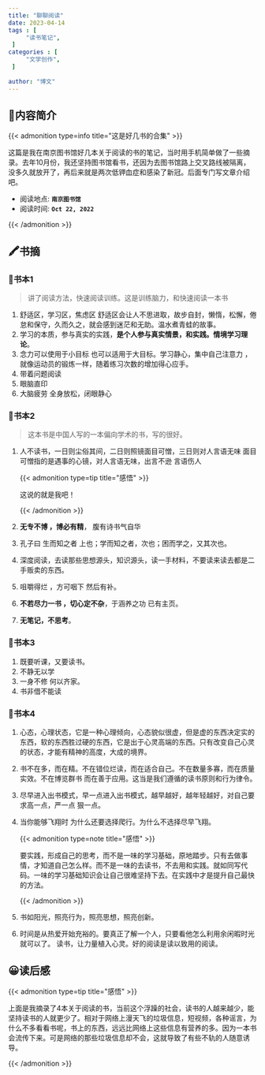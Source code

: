 ```yaml
---
title: "聊聊阅读"
date: 2023-04-14
tags : [                                    
     "读书笔记",
 ]
categories : [                              
     "文学创作",
 ]
 
author: "博文" 
---
```


## 📜**内容简介**

{{< admonition type=info title="这是好几书的合集"  >}}

这篇是我在南京图书馆好几本关于阅读的书的笔记，当时用手机简单做了一些摘录。去年10月份，我还坚持图书馆看书，还因为去图书馆路上交叉路线被隔离，没多久就放开了，再后来就是两次低钾血症和感染了新冠。后面专门写文章介绍吧。

- 阅读地点: **`南京图书馆`**
- 阅读时间: **`Oct 22, 2022`**

{{< /admonition >}}

## 🖍️书摘

### 📄书本1

>  讲了阅读方法，快速阅读训练。这是训练脑力，和快速阅读一本书

1. 舒适区，学习区，焦虑区 舒适区会让人不思进取，故步自封，懒惰，松懈，倦怠和保守，久而久之，就会感到迷茫和无助。温水煮青蛙的故事。
2. 学习的本质，参与真实的实践，**是个人参与真实情景，和实践。情境学习理论**。
3. 念力可以使用于小目标 也可以适用于大目标。学习静心，集中自己注意力 ，就像运动员的锻炼一样，随着练习次数的增加得心应手。
4. 带着问题阅读
5. 眼脑直印
6. 大脑疲劳 全身放松，闭眼静心

### 📄书本2

> 这本书是中国人写的一本偏向学术的书，写的很好。

1. 人不读书，一日则尘俗其间，二日则照镜面目可憎，三日则对人言语无味 面目可憎指的是遇事的心镜，对人言语无味，出言不逊 言语伤人

   {{< admonition type=tip title="感悟"  >}}

   这说的就是我吧！

   {{< /admonition >}}

2. **无专不博 ，博必有精**， 腹有诗书气自华

3. 孔子曰 生而知之者 上也；学而知之者，次也；困而学之，又其次也。

4. 深度阅读，去读那些思想源头，知识源头，读一手材料，不要读来读去都是二手贩卖的东西。

5. 咀嚼得烂 ，方可咽下 然后有补。

6. **不若尽力一书 ，切心定不杂**，于涵养之功 已有主页。

7. **无笔记，不思考**。

 ### 📄书本3

1. 既要听课，又要读书。
2. 不静无以学
3. 一身不修 何以齐家。
4. 书非借不能读

### 📄书本4

1. 心态，心理状态，它是一种心理倾向，心态貌似很虚，但是虚的东西决定实的东西，软的东西胜过硬的东西，它是出于心灵高端的东西。只有改变自己心灵的状态，才能有精神的高度，大成的境界。

2. 书不在多，而在精。不在错位烂读，而在适合自己。不在数量多寡，而在质量实效。不在博览群书 而在善于应用。这当是我们遵循的读书原则和行为律令。

3. 尽早进入出书模式，早一点进入出书模式，越早越好，越年轻越好，对自己要求高一点，严一点 狠一点。

4. 当你能够飞翔时 为什么还要选择爬行。为什么不选择尽早飞翔。

   {{< admonition type=note title="感悟"  >}}

   要实践，形成自己的思考，而不是一味的学习基础，原地踏步。只有去做事情，才知道自己怎么样。而不是一味的去读书，不去用和实践。就如同写代码。一味的学习基础知识会让自己很难坚持下去。在实践中才是提升自己最快的方法。

   {{< /admonition >}}

5. 书如阳光，照亮行为，照亮思想，照亮创新。

6. 时间是从热爱开始充裕的。要真正了解一个人，只要看他怎么利用余闲暇时光就可以了。 读书，让力量植入心灵。好的阅读是读以致用的阅读。

## 😀读后感

{{< admonition type=tip title="感悟"  >}}

上面是我摘录了4本关于阅读的书，当前这个浮躁的社会，读书的人越来越少，能坚持读书的人就更少了。相对于网络上漫天飞的垃圾信息，短视频，各种谣言，为什么不多看看书呢，书上的东西，远远比网络上这些信息有营养的多。因为一本书会流传下来。可是网络的那些垃圾信息却不会，这就导致了有些不轨的人随意诱导。

{{< /admonition >}}

